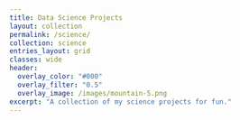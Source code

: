 ```yaml
---
title: Data Science Projects
layout: collection
permalink: /science/
collection: science
entries_layout: grid
classes: wide
header:
  overlay_color: "#000"
  overlay_filter: "0.5"
  overlay_image: /images/mountain-5.png
excerpt: "A collection of my science projects for fun."
---
```



